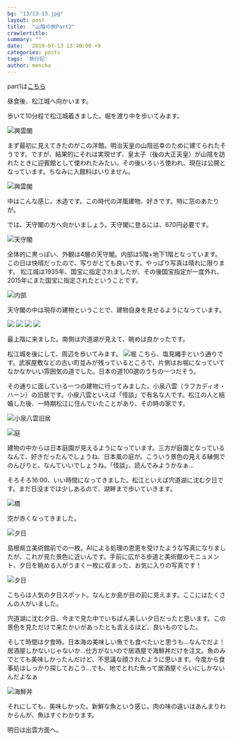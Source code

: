 ```yaml
---
bg: "13/13-13.jpg"
layout: post
title:  "山陰の旅Part2"
crawlertitle: 
summary: ""
date:   2019-07-13 13:40:00 +9
categories: posts
tags: '旅行記'
author: mencha
---
```


part1は[こちら](https://menchan.github.io/posts/saninn1/)

昼食後、松江城へ向かいます。

<!--more-->

歩いて10分程で松江城着きました。堀を渡り中を歩いてみます。

![興雲閣](https://drive.google.com/uc?export=view&id=1Xfz-w1NfrIfOP40ZL2V6mFLtp-7Lq0wu)

まず最初に見えてきたのがこの洋館。明治天皇の山陰巡幸のために建てられたそうです。ですが、結果的にそれは実現せず、皇太子（後の大正天皇）が山陰を訪れたときに迎賓館として使われたみたい。その後いろいろ使われ、現在は公開となっています。ちなみに入館料はいりません。

![興雲閣](https://drive.google.com/uc?export=view&id=1RdJx338cvRJ7n2MmleEUrOqrU3VtD7uD)

中はこんな感じ。木造です。この時代の洋風建物、好きです。特に窓のあたりが。

では、天守閣の方へ向かいましょう。天守閣に登るには、670円必要です。

![天守閣](https://drive.google.com/uc?export=view&id=1UkKCvayoL2tR2b5iPsrC0s-cJSPZDf9h)

全体的に黒っぽい、外観は4層の天守閣。内部は5階+地下1階となっています。この日は快晴だったので、写りがとても良いです。やっぱり写真は晴れに限ります。
松江城は1935年、国宝に指定されましたが、その後国宝指定が一度外れ、2015年にまた国宝に指定されたということです。

![内部](https://drive.google.com/uc?export=view&id=1_i9hlYMZk-ENeGBoHyEKHfQcAqMM8fn4)

天守閣の中は現存の建物ということで、建物自身を見せるようになっています。

![](https://drive.google.com/uc?export=view&id=1cq-AWRqu85VDO3K8x6kTslVzlJU2xEu7)
![](https://drive.google.com/uc?export=view&id=1-rWicgFCTwSUEWw-p8YEy0o6NLUc0sDJ)
![](https://drive.google.com/uc?export=view&id=1DvRYv6u99PK3trmoTpfG7ON30CNHTaVa)
![](https://drive.google.com/uc?export=view&id=1MUTYf7w84xTtV4PuuxOZG9w4xXfYRb8k)

最上階に来ました。南側は宍道湖が見えて、眺めは良かったです。

松江城を後にして、周辺を歩いてみます。
![堀](https://drive.google.com/uc?export=view&id=1a5v0svvHEUHaqzrS02xyd7nPib2BoF9j)
こちら、塩見縄手という通りです。武家屋敷などの古い町並みが残っているところで、片側はお堀になっていてなかなかいい雰囲気の道でした。日本の道100選のうちの一つだそう。

その通りに面している一つの建物に行ってみました。小泉八雲（ラフカディオ・ハーン）の旧居です。小泉八雲といえば「怪談」で有名な人です。松江の人と結婚した後、一時期松江に住んでいたことがあり、その時の家です。

![小泉八雲旧居](https://drive.google.com/uc?export=view&id=1tYaKQO3pumt21_REKve9fB4DYg8KADoD)

![庭](https://drive.google.com/uc?export=view&id=1tbuT3e0MW81fu-5v23Z1vv7GUICVL4eQ)

建物の中からは日本庭園が見えるようになっています。三方が庭園となっているなんて、好きだったんでしょうね、日本風の庭が。こういう景色の見える縁側でのんびりと、なんていいでしょうね。「怪談」、読んでみようかなぁ…

そろそろ16:00、いい時間になってきました。松江といえば宍道湖に沈む夕日です。まだ日没までは少しあるので、湖畔まで歩いていきます。

![橋](https://drive.google.com/uc?export=view&id=1v5ATHosumkAarLqeYcA6pDre2O53kDip)

空が赤くなってきました。

![夕日](https://drive.google.com/uc?export=view&id=1q2WZoeCG0vrLWvAgfhTN120wF9EpWtXE)

島根県立美術館前での一枚。AIによる処理の恩恵を受けたような写真になりましたが、これが見た景色に近いんです。手前に広がる歩道と美術館のモニュメント、夕日を眺める人がうまく一枚に収まった、お気に入りの写真です！

![夕日](https://drive.google.com/uc?export=view&id=1LeGxqtv8UxnrJ1lE9zoZW2oBnMFxb06M)

こちらは人気の夕日スポット。なんとか島が目の前に見えます。ここにはたくさんの人がいました。

宍道湖に沈む夕日、今まで見た中でいちばん美しい夕日だったと思います。この景色を見ただけで来たかいがあったとも言えるほど、良いものでした。

そして時間は夕食時。日本海の美味しい魚でも食べたいと思うも…なんでだよ！居酒屋しかないじゃないか…仕方がないので居酒屋で海鮮丼だけを注文。魚のみでとても美味しかったんだけど、不思議な顔されたように思います。今度から食事処はしっかり探しておこう…でも、地でとれた魚って居酒屋ぐらいにしかないんだよなぁ

![海鮮丼](https://drive.google.com/uc?export=view&id=1jEWVwe_rh7KM3NoJaXDYuzEWasS4yWe7)

それにしても、美味しかった。新鮮な魚という感じ。肉の味の違いはあんまりわからんが、魚はすぐわかります。

明日は出雲方面へ。